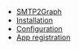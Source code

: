 * [SMTP2Graph](/)
* [Installation](installation.md)
* [Configuration](config.md)
* [App registration](app-registration.md)